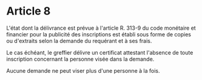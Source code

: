 # Article 8

L'état dont la délivrance est prévue à l'article R. 313-9 du code monétaire et financier pour la publicité des inscriptions est établi sous forme de copies ou d'extraits selon la demande du requérant et à ses frais.

Le cas échéant, le greffier délivre un certificat attestant l'absence de toute inscription concernant la personne visée dans la demande.

Aucune demande ne peut viser plus d'une personne à la fois.

